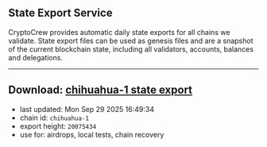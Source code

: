 ## State Export Service
CryptoCrew provides automatic daily state exports for all chains we validate. State export files can be used as genesis files and are a snapshot of the current blockchain state, including all validators, accounts, balances and delegations.

---
**Download: [chihuahua-1 state export](https://dl-eu2.ccvalidators.com/SERVICE/chihuahua/chihuahua-1_export_20075434.json)**
---

- last updated: Mon Sep 29 2025 16:49:34
- chain id: `chihuahua-1`
- export height: `20075434`
- use for: airdrops, local tests, chain recovery
